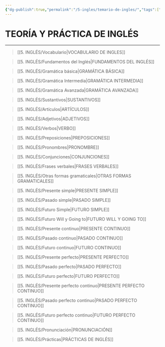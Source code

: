 ```yaml
---
{"dg-publish":true,"permalink":"/5-ingles/temario-de-ingles/","tags":["Inglés","Teoría"]}
---
```


# TEORÍA Y PRÁCTICA DE INGLÉS
---

>[[5. INGLÉS/Vocabulario\|VOCABULARIO DE INGLES]]

>[[5. INGLÉS/Fundamentos del Inglés\|FUNDAMENTOS DEL INGLÉS]]

>[[5. INGLÉS/Gramática básica\|GRAMÁTICA BÁSICA]]

>[[5. INGLÉS/Gramática Intermedia\|GRAMÁTICA INTERMEDIA]]

>[[5. INGLÉS/Gramática Avanzada\|GRAMÁTICA AVANZADA]]

>[[5. INGLÉS/Sustantivos\|SUSTANTIVOS]]

>[[5. INGLÉS/Artículos\|ARTÍCULOS]]

>[[5. INGLÉS/Adjetivos\|ADJETIVOS]]

>[[5. INGLÉS/Verbos\|VERBO]]

>[[5. INGLÉS/Preposiciones\|PREPOSICIONES]]

>[[5. INGLÉS/Pronombres\|PRONOMBRE]]

>[[5. INGLÉS/Conjunciones\|CONJUNCIONES]]

>[[5. INGLÉS/Frases verbales\|FRASES VERBALES]]

>[[5. INGLÉS/Otras formas gramaticales\|OTRAS FORMAS GRAMATICALES]]

>[[5. INGLÉS/Presente simple\|PRESENTE SIMPLE]]

>[[5. INGLÉS/Pasado simple\|PASADO SIMPLE]]

>[[5. INGLÉS/Futuro Simple\|FUTURO SIMPLE]]

>[[5. INGLÉS/Futuro Will y Going to\|FUTURO WILL Y GOING TO]]

>[[5. INGLÉS/Presente continuo\|PRESENTE CONTINUO]]

>[[5. INGLÉS/Pasado continuo\|PASADO CONTINUO]]

>[[5. INGLÉS/Futuro continuo\|FUTURO CONTINUO]]

>[[5. INGLÉS/Presente perfecto\|PRESENTE PERFECTO]]

>[[5. INGLÉS/Pasado perfecto\|PASADO PERFECTO]]

>[[5. INGLÉS/Futuro perfecto\|FUTURO PERFECTO]]

>[[5. INGLÉS/Presente perfecto continuo\|PRESENTE PERFECTO CONTINUO]]

>[[5. INGLÉS/Pasado perfecto continuo\|PASADO PERFECTO CONTINUO]]

>[[5. INGLÉS/Futuro perfecto continuo\|FUTURO PERFECTO CONTINUO]]

>[[5. INGLÉS/Pronunciación\|PRONUNCIACIÓN]]

>[[5. INGLÉS/Prácticas\|PRÁCTICAS DE INGLÉS]]

